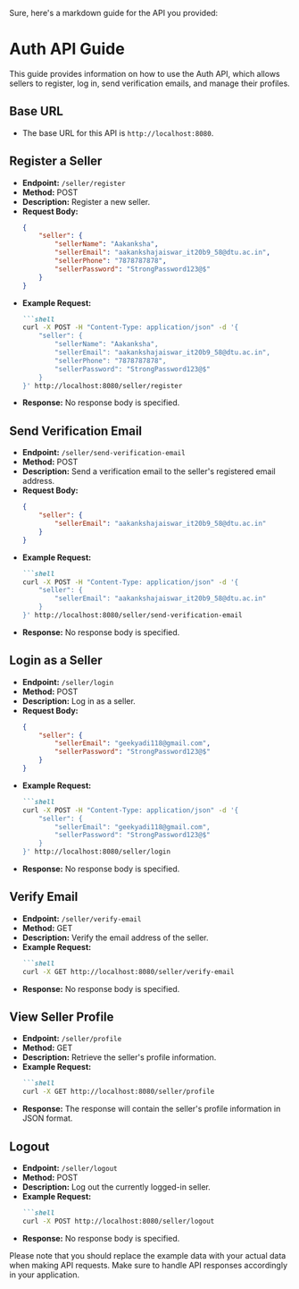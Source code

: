 Sure, here's a markdown guide for the API you provided:

# Auth API Guide

This guide provides information on how to use the Auth API, which allows sellers to register, log in, send verification emails, and manage their profiles.

## Base URL
- The base URL for this API is `http://localhost:8080`.

## Register a Seller
- **Endpoint:** `/seller/register`
- **Method:** POST
- **Description:** Register a new seller.
- **Request Body:**
  ```json
  {
      "seller": {
          "sellerName": "Aakanksha",
          "sellerEmail": "aakankshajaiswar_it20b9_58@dtu.ac.in",
          "sellerPhone": "7878787878",
          "sellerPassword": "StrongPassword123@$"
      }
  }
  ```
- **Example Request:**
  ```markdown
  ```shell
  curl -X POST -H "Content-Type: application/json" -d '{
      "seller": {
          "sellerName": "Aakanksha",
          "sellerEmail": "aakankshajaiswar_it20b9_58@dtu.ac.in",
          "sellerPhone": "7878787878",
          "sellerPassword": "StrongPassword123@$"
      }
  }' http://localhost:8080/seller/register
  ```
- **Response:** No response body is specified.

## Send Verification Email
- **Endpoint:** `/seller/send-verification-email`
- **Method:** POST
- **Description:** Send a verification email to the seller's registered email address.
- **Request Body:**
  ```json
  {
      "seller": {
          "sellerEmail": "aakankshajaiswar_it20b9_58@dtu.ac.in"
      }
  }
  ```
- **Example Request:**
  ```markdown
  ```shell
  curl -X POST -H "Content-Type: application/json" -d '{
      "seller": {
          "sellerEmail": "aakankshajaiswar_it20b9_58@dtu.ac.in"
      }
  }' http://localhost:8080/seller/send-verification-email
  ```
- **Response:** No response body is specified.

## Login as a Seller
- **Endpoint:** `/seller/login`
- **Method:** POST
- **Description:** Log in as a seller.
- **Request Body:**
  ```json
  {
      "seller": {
          "sellerEmail": "geekyadi118@gmail.com",
          "sellerPassword": "StrongPassword123@$"
      }
  }
  ```
- **Example Request:**
  ```markdown
  ```shell
  curl -X POST -H "Content-Type: application/json" -d '{
      "seller": {
          "sellerEmail": "geekyadi118@gmail.com",
          "sellerPassword": "StrongPassword123@$"
      }
  }' http://localhost:8080/seller/login
  ```
- **Response:** No response body is specified.

## Verify Email
- **Endpoint:** `/seller/verify-email`
- **Method:** GET
- **Description:** Verify the email address of the seller.
- **Example Request:**
  ```markdown
  ```shell
  curl -X GET http://localhost:8080/seller/verify-email
  ```
- **Response:** No response body is specified.

## View Seller Profile
- **Endpoint:** `/seller/profile`
- **Method:** GET
- **Description:** Retrieve the seller's profile information.
- **Example Request:**
  ```markdown
  ```shell
  curl -X GET http://localhost:8080/seller/profile
  ```
- **Response:** The response will contain the seller's profile information in JSON format.

## Logout
- **Endpoint:** `/seller/logout`
- **Method:** POST
- **Description:** Log out the currently logged-in seller.
- **Example Request:**
  ```markdown
  ```shell
  curl -X POST http://localhost:8080/seller/logout
  ```
- **Response:** No response body is specified.

Please note that you should replace the example data with your actual data when making API requests. Make sure to handle API responses accordingly in your application.
